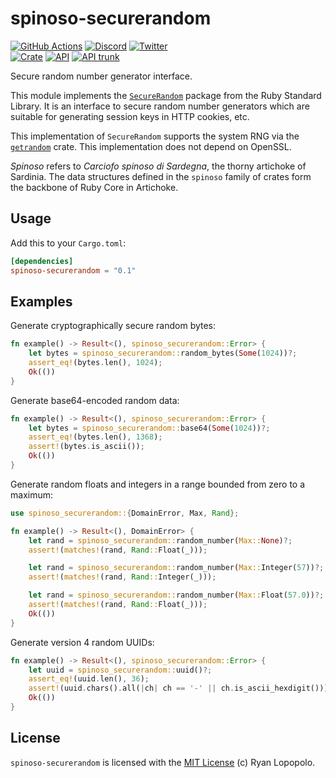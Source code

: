 # spinoso-securerandom

[![GitHub Actions](https://github.com/artichoke/artichoke/workflows/CI/badge.svg)](https://github.com/artichoke/artichoke/actions)
[![Discord](https://img.shields.io/discord/607683947496734760)](https://discord.gg/QCe2tp2)
[![Twitter](https://img.shields.io/twitter/follow/artichokeruby?label=Follow&style=social)](https://twitter.com/artichokeruby)
<br>
[![Crate](https://img.shields.io/crates/v/spinoso-securerandom.svg)](https://crates.io/crates/spinoso-securerandom)
[![API](https://docs.rs/spinoso-securerandom/badge.svg)](https://docs.rs/spinoso-securerandom)
[![API trunk](https://img.shields.io/badge/docs-trunk-blue.svg)](https://artichoke.github.io/artichoke/spinoso_securerandom/)

Secure random number generator interface.

This module implements the [`SecureRandom`] package from the Ruby Standard
Library. It is an interface to secure random number generators which are
suitable for generating session keys in HTTP cookies, etc.

This implementation of `SecureRandom` supports the system RNG via the
[`getrandom`] crate. This implementation does not depend on OpenSSL.

_Spinoso_ refers to _Carciofo spinoso di Sardegna_, the thorny artichoke of
Sardinia. The data structures defined in the `spinoso` family of crates form the
backbone of Ruby Core in Artichoke.

## Usage

Add this to your `Cargo.toml`:

```toml
[dependencies]
spinoso-securerandom = "0.1"
```

## Examples

Generate cryptographically secure random bytes:

```rust
fn example() -> Result<(), spinoso_securerandom::Error> {
    let bytes = spinoso_securerandom::random_bytes(Some(1024))?;
    assert_eq!(bytes.len(), 1024);
    Ok(())
}
```

Generate base64-encoded random data:

```rust
fn example() -> Result<(), spinoso_securerandom::Error> {
    let bytes = spinoso_securerandom::base64(Some(1024))?;
    assert_eq!(bytes.len(), 1368);
    assert!(bytes.is_ascii());
    Ok(())
}
```

Generate random floats and integers in a range bounded from zero to a maximum:

```rust
use spinoso_securerandom::{DomainError, Max, Rand};

fn example() -> Result<(), DomainError> {
    let rand = spinoso_securerandom::random_number(Max::None)?;
    assert!(matches!(rand, Rand::Float(_)));

    let rand = spinoso_securerandom::random_number(Max::Integer(57))?;
    assert!(matches!(rand, Rand::Integer(_)));

    let rand = spinoso_securerandom::random_number(Max::Float(57.0))?;
    assert!(matches!(rand, Rand::Float(_)));
    Ok(())
}
```

Generate version 4 random UUIDs:

```rust
fn example() -> Result<(), spinoso_securerandom::Error> {
    let uuid = spinoso_securerandom::uuid()?;
    assert_eq!(uuid.len(), 36);
    assert!(uuid.chars().all(|ch| ch == '-' || ch.is_ascii_hexdigit()));
    Ok(())
}
```

## License

`spinoso-securerandom` is licensed with the [MIT License](LICENSE) (c) Ryan
Lopopolo.

[`securerandom`]:
  https://ruby-doc.org/stdlib-2.6.3/libdoc/securerandom/rdoc/SecureRandom.html
[`getrandom`]: https://crates.io/crates/getrandom

